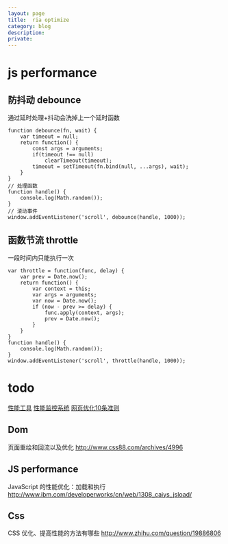 ```yaml
---
layout: page
title:	ria optimize
category: blog
description: 
private:
---
```

# js performance
## 防抖动 debounce
通过延时处理+抖动会洗掉上一个延时函数

    function debounce(fn, wait) {
        var timeout = null;
        return function() {
            const args = arguments;
            if(timeout !== null) 
                clearTimeout(timeout);
            timeout = setTimeout(fn.bind(null, ...args), wait);
        }
    }
    // 处理函数
    function handle() {
        console.log(Math.random()); 
    }
    // 滚动事件
    window.addEventListener('scroll', debounce(handle, 1000));

## 函数节流 throttle
一段时间内只能执行一次

    var throttle = function(func, delay) {
        var prev = Date.now();
        return function() {
            var context = this;
            var args = arguments;
            var now = Date.now();
            if (now - prev >= delay) {
                func.apply(context, args);
                prev = Date.now();
            }
        }
    }
    function handle() {
        console.log(Math.random());
    }
    window.addEventListener('scroll', throttle(handle, 1000));



# todo
[性能工具](http://web.jobbole.com/82548/)
[性能监控系统](http://fex.baidu.com/blog/2014/05/build-performance-monitor-in-7-days/)
[网页优化10条准则](http://segmentfault.com/a/1190000002999664?utm_source=Weibo&utm_medium=shareLink&utm_campaign=socialShare)

## Dom
页面重绘和回流以及优化
http://www.css88.com/archives/4996

## JS performance
JavaScript 的性能优化：加载和执行
http://www.ibm.com/developerworks/cn/web/1308_caiys_jsload/

## Css
CSS 优化、提高性能的方法有哪些
http://www.zhihu.com/question/19886806
